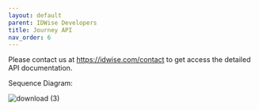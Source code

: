 ```yaml
---
layout: default
parent: IDWise Developers
title: Journey API 
nav_order: 6
---
```


Please contact us at https://idwise.com/contact to get access the detailed API documentation.

Sequence Diagram:

![download (3)](https://user-images.githubusercontent.com/533570/148142008-f4527485-f2e6-47ac-8284-19a51b9c5c6d.png)
